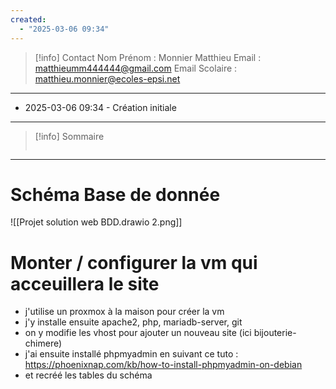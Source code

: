 ```yaml
---
created:
  - "2025-03-06 09:34"
---
```

>[!info] Contact 
Nom Prénom : Monnier Matthieu
Email : matthieumm444444@gmail.com
Email Scolaire : matthieu.monnier@ecoles-epsi.net

---
- 2025-03-06 09:34 - Création initiale
---

> [!info] Sommaire
> ```table-of-contents
> ```

---
# Schéma Base de donnée 
![[Projet solution web BDD.drawio 2.png]]
# Monter / configurer la vm qui acceuillera le site
- j'utilise un proxmox à la maison pour créer la vm
- j'y installe ensuite apache2, php, mariadb-server, git
- on y modifie les vhost pour ajouter un nouveau site (ici bijouterie-chimere)
- j'ai ensuite installé phpmyadmin en suivant ce tuto : https://phoenixnap.com/kb/how-to-install-phpmyadmin-on-debian
- et recréé les tables du schéma
